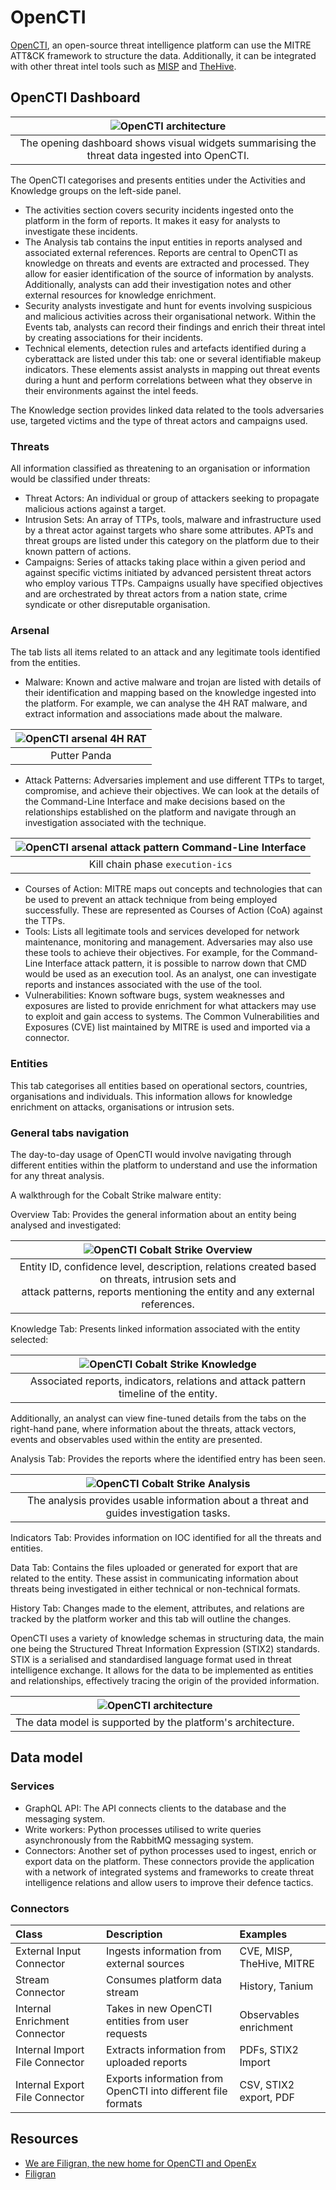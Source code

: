 # OpenCTI

[OpenCTI](https://www.opencti.io/), an open-source threat intelligence platform can use the MITRE ATT&CK framework to structure the data. Additionally, it can be integrated with other threat intel tools such as [MISP](misp.md) and [TheHive](thehive.md). 

## OpenCTI Dashboard

| ![OpenCTI architecture](../../_static/images/opencti.png) |
|:--:|
| The opening dashboard shows visual widgets summarising the threat data ingested into OpenCTI. |

The OpenCTI categorises and presents entities under the Activities and Knowledge groups on the left-side panel.

* The activities section covers security incidents ingested onto the platform in the form of reports. It makes it easy for 
analysts to investigate these incidents. 
* The Analysis tab contains the input entities in reports analysed and associated external references. Reports are 
central to OpenCTI as knowledge on threats and events are extracted and processed. They allow for easier identification 
of the source of information by analysts. Additionally, analysts can add their investigation notes and other external 
resources for knowledge enrichment. 
* Security analysts investigate and hunt for events involving suspicious and malicious activities across their 
organisational network. Within the Events tab, analysts can record their findings and enrich their threat intel by 
creating associations for their incidents.
* Technical elements, detection rules and artefacts identified during a cyberattack are listed under this tab: one or 
several identifiable makeup indicators. These elements assist analysts in mapping out threat events during a hunt and 
perform correlations between what they observe in their environments against the intel feeds.

The Knowledge section provides linked data related to the tools adversaries use, targeted victims and the type of 
threat actors and campaigns used.

### Threats

All information classified as threatening to an organisation or information would be classified under threats:

* Threat Actors: An individual or group of attackers seeking to propagate malicious actions against a target.
* Intrusion Sets: An array of TTPs, tools, malware and infrastructure used by a threat actor against targets who 
share some attributes. APTs and threat groups are listed under this category on the platform due to their known 
pattern of actions.
* Campaigns: Series of attacks taking place within a given period and against specific victims initiated by advanced 
persistent threat actors who employ various TTPs. Campaigns usually have specified objectives and are orchestrated 
by threat actors from a nation state, crime syndicate or other disreputable organisation.

### Arsenal

The tab lists all items related to an attack and any legitimate tools identified from the entities.

* Malware: Known and active malware and trojan are listed with details of their identification and mapping based on 
the knowledge ingested into the platform. For example, we can analyse the 4H RAT malware, and extract information and 
associations made about the malware.

| ![OpenCTI arsenal 4H RAT](../../_static/images/opencti-arsenal.png) |
|:--:|
| Putter Panda |

* Attack Patterns: Adversaries implement and use different TTPs to target, compromise, and achieve their objectives. 
We can look at the details of the Command-Line Interface and make decisions based on the relationships established on 
the platform and navigate through an investigation associated with the technique.

| ![OpenCTI arsenal attack pattern Command-Line Interface](../../_static/images/opencti-arsenal2.png) |
|:--:|
| Kill chain phase `execution-ics` |

* Courses of Action: MITRE maps out concepts and technologies that can be used to prevent an attack technique from 
being employed successfully. These are represented as Courses of Action (CoA) against the TTPs.
* Tools: Lists all legitimate tools and services developed for network maintenance, monitoring and management. 
Adversaries may also use these tools to achieve their objectives. For example, for the Command-Line Interface attack 
pattern, it is possible to narrow down that CMD would be used as an execution tool. As an analyst, one can 
investigate reports and instances associated with the use of the tool.
* Vulnerabilities: Known software bugs, system weaknesses and exposures are listed to provide enrichment for what 
attackers may use to exploit and gain access to systems. The Common Vulnerabilities and Exposures (CVE) list 
maintained by MITRE is used and imported via a connector.

### Entities

This tab categorises all entities based on operational sectors, countries, organisations and individuals. This 
information allows for knowledge enrichment on attacks, organisations or intrusion sets.

### General tabs navigation

The day-to-day usage of OpenCTI would involve navigating through different entities within the platform to understand 
and use the information for any threat analysis. 

A walkthrough for the Cobalt Strike malware entity:

Overview Tab: Provides the general information about an entity being analysed and investigated:

| ![OpenCTI Cobalt Strike Overview](../../_static/images/opencti-cobalt.png) |
|:--:|
| Entity ID, confidence level, description, relations created based on threats, intrusion sets and <br>attack patterns, reports mentioning the entity and any external references. |

Knowledge Tab: Presents linked information associated with the entity selected:

| ![OpenCTI Cobalt Strike Knowledge](../../_static/images/opencti-cobalt2.png) |
|:--:|
| Associated reports, indicators, relations and attack pattern timeline of the entity. |

Additionally, an analyst can view fine-tuned details from the tabs on the right-hand pane, where information about 
the threats, attack vectors, events and observables used within the entity are presented.

Analysis Tab: Provides the reports where the identified entry has been seen. 

|       ![OpenCTI Cobalt Strike Analysis](../../_static/images/opencti-cobalt3.png)       |
|:---------------------------------------------------------------------------------------:|
| The analysis provides usable information about a threat and guides investigation tasks. |

Indicators Tab: Provides information on IOC identified for all the threats and entities.

Data Tab: Contains the files uploaded or generated for export that are related to the entity. These assist in 
communicating information about threats being investigated in either technical or non-technical formats.

History Tab: Changes made to the element, attributes, and relations are tracked by the platform worker and this tab 
will outline the changes.

OpenCTI uses a variety of knowledge schemas in structuring data, the main one being the Structured Threat Information 
Expression (STIX2) standards. STIX is a serialised and standardised language format used in threat intelligence 
exchange. It allows for the data to be implemented as entities and relationships, effectively tracing the origin of 
the provided information.

| ![OpenCTI architecture](../../_static/images/opencti-arch.png) |
|:--------------------------------------------------------------:|
|  The data model is supported by the platform's architecture.   |

## Data model

### Services

* GraphQL API: The API connects clients to the database and the messaging system.
* Write workers: Python processes utilised to write queries asynchronously from the RabbitMQ messaging system.
* Connectors: Another set of python processes used to ingest, enrich or export data on the platform. These connectors 
provide the application with a network of integrated systems and frameworks to create threat intelligence relations 
and allow users to improve their defence tactics.

### Connectors

| Class                          | Description                                                  | Examples                  |
|:-------------------------------|:-------------------------------------------------------------|:--------------------------|
| External Input Connector       | Ingests information from external sources                    | CVE, MISP, TheHive, MITRE |
| Stream Connector               | Consumes platform data stream                                | History, Tanium           |
| Internal Enrichment Connector  | Takes in new OpenCTI entities from user requests             | Observables enrichment    |
| Internal Import File Connector | Extracts information from uploaded reports                   | PDFs, STIX2 Import        |
| Internal Export File Connector | Exports information from OpenCTI into different file formats | CSV, STIX2 export, PDF    |

## Resources

* [We are Filigran, the new home for OpenCTI and OpenEx](https://medium.com/filigran/we-are-filigran-the-new-home-for-opencti-and-openex-b613ba9c7f99)
* [Filigran](https://www.filigran.io/en/)
